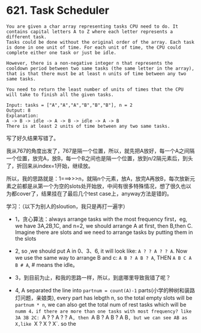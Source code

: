 # 621. Task Scheduler
```
You are given a char array representing tasks CPU need to do. It contains capital letters A to Z where each letter represents a different task. 
Tasks could be done without the original order of the array. Each task is done in one unit of time. For each unit of time, the CPU could complete either one task or just be idle.

However, there is a non-negative integer n that represents the cooldown period between two same tasks (the same letter in the array), that is that there must be at least n units of time between any two same tasks.

You need to return the least number of units of times that the CPU will take to finish all the given tasks.

Input: tasks = ["A","A","A","B","B","B"], n = 2
Output: 8
Explanation: 
A -> B -> idle -> A -> B -> idle -> A -> B
There is at least 2 units of time between any two same tasks.
```

写了好久结果写错了。

我从767的角度出发了，767是隔一个位置，所以，就先把A放好，每一个A之间隔一个位置，放完A，放B，每一个B之间也是隔一个位置，放到n/2隔元素后，到头了，折回来从index=1开始，继续放。

所以，我的思路就是：1===>>>n，就隔n个元素，放A，放完A再放B，每次放新元素之前都是从第一个为空的slots处开始放，中间有很多特殊情况，想了很久也以为都cover了，结果挂在了最后几个test case上，anyway方法是错的。

学习：（以下为别人的sloution，我只是再打一遍字）

* 1，贪心算法：always arrange tasks with the most frequency first，eg, we have 3A,2B,1C, and n=2, we should arrange A at first, then B,then C. Imagine there are slots and we need to arrange tasks by putting them in the slots

* 2, so ,we should put A in 0、3、6, it will look like: `A ? ? A ? ? A`. Now we use the same way to arrange B and c: `A B ? A B ? A`, THEN `A B C A B # A`, # means the idle。

* 3，到目前为止，和我的思路一样，所以，到底哪里导致我错了呢？

* 4, A separated the line into `partnum = count(A)-1` parts(小学的种树和装路灯问题，亲娘类), every part has lebgth n, so the total empty slots will be `partnum * n`, we can also get the total num of rest tasks which will be `numm
4，if there are more than one tasks with most frequency? like 3A 3B 2C: `A ? ? A ? ? A`, then `A B ? A B ? A B`, but we can see AB as X,like `X ? X ? X`. so the 
